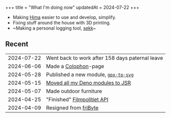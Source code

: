 +++
title = "What I'm doing now"
updatedAt = 2024-07-22
+++

- Making [Hima] easier to use and develop, simplify.
- Fixing stuff around the house with 3D printing.
- ~Making a personal logging tool, [sekk]~

## Recent

|            |                                                 |
| ---------: | :---------------------------------------------- |
| 2024-07-22 | Went back to work after 158 days paternal leave |
| 2024-06-06 | Made a [Colophon]-page                          |
| 2024-05-28 | Published a new module, [`gpx-to-svg`]          |
| 2024-05-15 | [Moved all my Deno modules to JSR]              |
| 2024-05-07 | Made outdoor furniture                          |
| 2024-04-25 | "Finished" [Filmpolitiet API]                   |
| 2024-04-09 | Resigned from [friByte]                         |

[hima]: https://sr.ht/~timharek/hima/
[Filmpolitiet API]: https://sr.ht/~timharek/filmpolitiet-api/
[sekk]: https://git.sr.ht/~timharek/sekk
[Moved all my Deno modules to JSR]:
  /blog/all-my-deno-modules-are-now-available-on-jsr
[`gpx-to-svg`]: https://jsr.io/@timharek/gpx-to-svg
[fribyte]: https://fribyte.no/
[colophon]: /colophon
